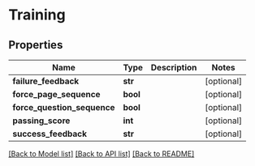 # Training

## Properties

Name | Type | Description | Notes
------------ | ------------- | ------------- | -------------
**failure_feedback** | **str** |  | [optional]
**force_page_sequence** | **bool** |  | [optional]
**force_question_sequence** | **bool** |  | [optional]
**passing_score** | **int** |  | [optional]
**success_feedback** | **str** |  | [optional]

[[Back to Model list]](../README.md#documentation-for-models) [[Back to API list]](../README.md#documentation-for-api-endpoints) [[Back to README]](../README.md)
